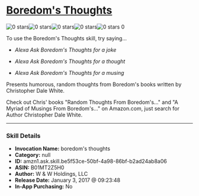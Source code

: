 # [Boredom's Thoughts](http://alexa.amazon.com/#skills/amzn1.ask.skill.be5f53ce-50bf-4a98-86bf-b2ad24ab8a06)
![0 stars](../../images/ic_star_border_black_18dp_1x.png)![0 stars](../../images/ic_star_border_black_18dp_1x.png)![0 stars](../../images/ic_star_border_black_18dp_1x.png)![0 stars](../../images/ic_star_border_black_18dp_1x.png)![0 stars](../../images/ic_star_border_black_18dp_1x.png) 0

To use the Boredom's Thoughts skill, try saying...

* *Alexa Ask Boredom's Thoughts for a joke*

* *Alexa Ask Boredom's Thoughts for a thought*

* *Alexa Ask Boredom's Thoughts for a musing*

Presents humorous, random thoughts from Boredom's books written by Christopher Dale White.

Check out Chris' books "Random Thoughts From Boredom's..." and "A Myriad of Musings From Boredom's..." on Amazon.com, just search for Author Christopher Dale White.

***

### Skill Details

* **Invocation Name:** boredom's thoughts
* **Category:** null
* **ID:** amzn1.ask.skill.be5f53ce-50bf-4a98-86bf-b2ad24ab8a06
* **ASIN:** B01MT2Z5H0
* **Author:** W & W Holdings, LLC
* **Release Date:** January 3, 2017 @ 09:23:48
* **In-App Purchasing:** No
